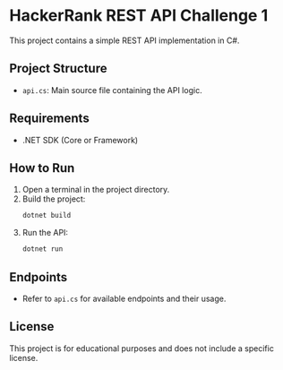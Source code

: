 # HackerRank REST API Challenge 1

This project contains a simple REST API implementation in C#.

## Project Structure
- `api.cs`: Main source file containing the API logic.

## Requirements
- .NET SDK (Core or Framework)

## How to Run
1. Open a terminal in the project directory.
2. Build the project:
   ```powershell
   dotnet build
   ```
3. Run the API:
   ```powershell
   dotnet run
   ```

## Endpoints
- Refer to `api.cs` for available endpoints and their usage.

## License
This project is for educational purposes and does not include a specific license.
